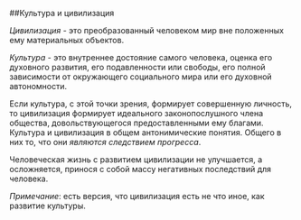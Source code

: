 ##Культура и цивилизация

*Цивилизация* - это преобразованный человеком мир вне положенных ему материальных объектов.

*Культура* - это внутреннее достояние самого человека, оценка его духовного развития, его подавленности или свободы, его полной зависимости от окружающего социального мира или его духовной автономности.

Если культура, с этой точки зрения, формирует совершенную личность, то цивилизация формирует идеального законопослушного члена общества, довольствующегося предоставленными ему благами. Культура и цивилизация в общем антонимические понятия. Общего в них то, что они *являются следствием прогресса*.

Человеческая жизнь с развитием цивилизации не улучшается, а осложняется, принося с собой массу негативных последствий для человека.

*Примечание*: есть версия, что цивилизация есть не что иное, как развитие культуры.